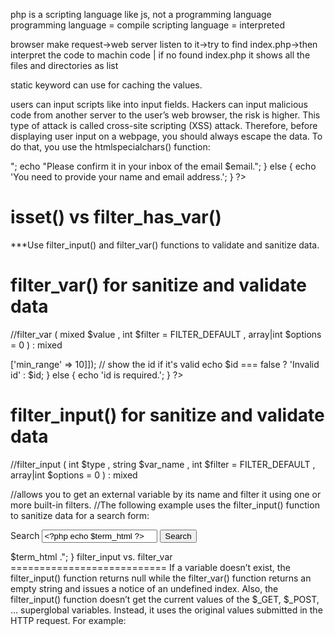 php is a scripting language like js, not a programming language
programming language = compile 
scripting language = interpreted

browser make request->web server listen to it->try to find index.php->then interpret the code to machin code | if no found index.php it shows all the files and directories as list

static keyword can use for caching the values. 


users can input scripts like <script>alert('Hello');</script> into input fields.
Hackers can input malicious code from another server to the user’s web browser, the risk is higher. This type of attack is called cross-site scripting (XSS) attack.
Therefore, before displaying user input on a webpage, you should always escape the data. To do that, you use the htmlspecialchars() function:

<?php
if (isset($_POST['name'], $_POST['email'])) {
	$name = htmlspecialchars($_POST['name']);
	$email = htmlspecialchars($_POST['email']);

	// show the $name and $email
	echo "Thanks $name for your subscription.<br>";
	echo "Please confirm it in your inbox of the email $email.";
} else {
	echo 'You need to provide your name and email address.';
}
?>

isset() vs filter_has_var()
===========================

<?php
$_POST['email'] = 'example@phptutorial.net';

if(isset($_POST['email'])) // return true


$_POST['email'] = 'example@phptutorial.net';

if(filter_has_var(INPUT_POST, 'email')) // return false //check request body

//Use the filter_has_var() function to check if a variable exists in a specified type, including INPUT_POST, INPUT_GET, INPUT_COOKIE, INPUT_SERVER, or INPUT_ENV.
?>

***Use filter_input() and filter_var() functions to validate and sanitize data.

filter_var() for sanitize and validate data
===========================================

//filter_var ( mixed $value , int $filter = FILTER_DEFAULT , array|int $options = 0 ) : mixed

<?php

if (filter_has_var(INPUT_GET, 'id')) {
	// sanitize id
	$clean_id = filter_var($_GET['id'], FILTER_SANITIZE_NUMBER_INT);

	// validate id
	$id = filter_var($clean_id, FILTER_VALIDATE_INT);
	
	// validate id with options
    $id = filter_var($clean_id, FILTER_VALIDATE_INT, ['options' => ['min_range' => 10]]);

	// show the id if it's valid
	echo $id === false ? 'Invalid id' : $id;
} else {
	echo 'id is required.';
} ?>

filter_input() for sanitize and validate data
=============================================

//filter_input ( int $type , string $var_name , int $filter = FILTER_DEFAULT , array|int $options = 0 ) : mixed


//allows you to get an external variable by its name and filter it using one or more built-in filters.
//The following example uses the filter_input() function to sanitize data for a search form:


<?php

$term_html = filter_input(INPUT_GET, 'term', FILTER_SANITIZE_SPECIAL_CHARS);
$term_url = filter_input(INPUT_GET, 'term', FILTER_SANITIZE_ENCODED);

?>
<form action="search.php" method="get">
    <label for="term"> Search </label>
    <input type="search" name="term" id="term" value="<?php echo $term_html ?>">
    <input type="submit" value="Search">
</form>

<?php

if (null !== $term_html) {
	echo "The search result for <mark> $term_html </mark>.";
}


filter_input vs. filter_var
===========================
If a variable doesn’t exist, the filter_input() function returns null while the filter_var() function returns an empty string and issues a notice of an undefined index.
Also, the filter_input() function doesn’t get the current values of the $_GET, $_POST, … superglobal variables. Instead, it uses the original values submitted in the HTTP request. For example:

<?php

$_GET['term'] = 'PHP'; // doesn't have any effect on INPUT_GET
$term = filter_input(INPUT_GET, 'term', FILTER_SANITIZE_SPECIAL_CHARS);

var_dump($term); //NULL

<?php

$_GET['term'] = 'PHP';
$term = filter_var($_GET['term'], FILTER_SANITIZE_SPECIAL_CHARS);

var_dump($term);//PHP

